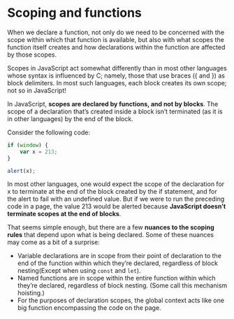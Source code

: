 # Scoping and functions

When we declare a function, not only do we need to be concerned with the scope within which that function is available, but also with what scopes the function itself creates and how declarations within the function are affected by those scopes.

Scopes in JavaScript act somewhat differently than in most other languages whose syntax is influenced by C; namely, those that use braces ({ and }) as block delimiters. In most such languages, each block creates its own scope; not so in JavaScript!

In JavaScript, **scopes are declared by functions, and not by blocks**. The scope of a declaration that’s created inside a block isn’t terminated (as it is in other languages) by the end of the block.

Consider the following code:

```javascript
if (window) {
    var x = 213;
}

alert(x);
```

In most other languages, one would expect the scope of the declaration for x to terminate at the end of the block created by the if statement, and for the alert to fail with an undefined value. But if we were to run the preceding code in a page, the value 213 would be alerted because **JavaScript doesn’t terminate scopes at the end of blocks**.

That seems simple enough, but there are a few **nuances to the scoping rules** that depend upon what is being declared. Some of these nuances may come as a bit of a surprise:

- Variable declarations are in scope from their point of declaration to the end of the function within which they’re declared, regardless of block nesting(Except when using `const` and `let`).
- Named functions are in scope within the entire function within which they’re declared, regardless of block nesting. (Some call this mechanism hoisting.)
- For the purposes of declaration scopes, the global context acts like one big function encompassing the code on the page.
